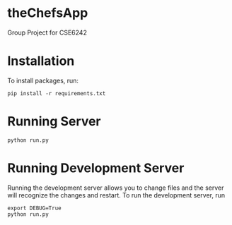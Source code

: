 # theChefsApp
Group Project for CSE6242

# Installation

To install packages, run:
```
pip install -r requirements.txt
```

# Running Server
```
python run.py
```

# Running Development Server
Running the development server allows you to change files and the server will
recognize the changes and restart. To run the development server, run

```
export DEBUG=True
python run.py
```
